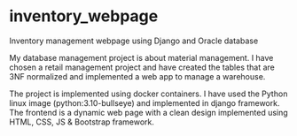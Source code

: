 # inventory_webpage
Inventory management webpage using Django and Oracle database

My database management project is about material management. I have chosen a retail management project and have created the tables that are 3NF normalized and implemented a web app to manage a warehouse.

The project is implemented using docker containers. I have used the Python linux image (python:3.10-bullseye) and implemented in django framework. The frontend is a dynamic web page with a clean design implemented using HTML, CSS, JS & Bootstrap framework.
